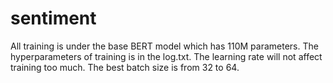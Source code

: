 # sentiment
All training is under the base BERT model which has 110M parameters.
The hyperparameters of training is in the log.txt.
The learning rate will not affect training too much.
The best batch size is from 32 to 64.
